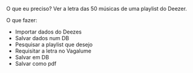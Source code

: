O que eu preciso?
Ver a letra das 50 músicas de uma playlist do Deezer.

O que fazer:

- Importar dados do Deezes
- Salvar dados num DB
- Pesquisar a playlist que desejo
- Requisitar a letra no Vagalume
- Salvar em DB
- Salvar como pdf